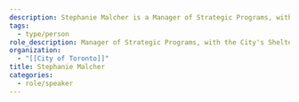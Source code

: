 ```yaml
---
description: Stephanie Malcher is a Manager of Strategic Programs, with the City's Shelter, Support, and Housing Administration (SSHA) Division. She has a Masters of Urban Planning and over 10 years experience in the housing and homelessness sector. She started her career as a social worker with people at risk of homelessness, and now manages a program design and operational team who work to build the capacity of Toronto's housing and homelessness system to connect people experiencing homelessness to permanent housing opportunities.
tags:
  - type/person
role_description: Manager of Strategic Programs, with the City's Shelter, Support, and Housing Administration (SSHA) Division
organization:
  - "[[City of Toronto]]"
title: Stephanie Malcher
categories:
  - role/speaker
---
```

